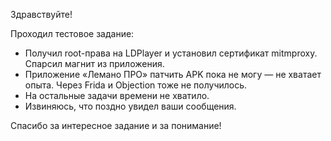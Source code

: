 Здравствуйте!

Проходил тестовое задание:

- Получил root-права на LDPlayer и установил сертификат mitmproxy. Спарсил магнит из приложения.  
- Приложение «Лемано ПРО» патчить APK пока не могу — не хватает опыта. Через Frida и Objection тоже не получилось.  
- На остальные задачи времени не хватило.  
- Извиняюсь, что поздно увидел ваши сообщения.

Спасибо за интересное задание и за понимание!

